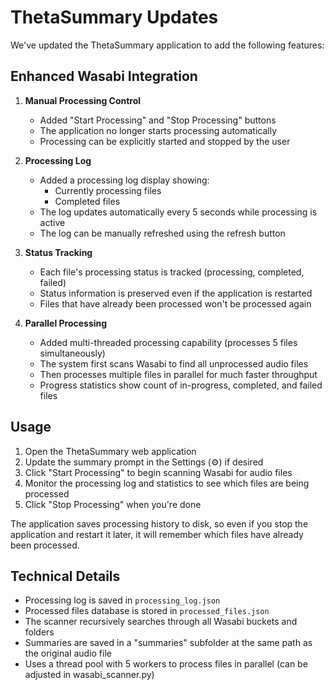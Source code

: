 # ThetaSummary Updates

We've updated the ThetaSummary application to add the following features:

## Enhanced Wasabi Integration

1. **Manual Processing Control**
   - Added "Start Processing" and "Stop Processing" buttons
   - The application no longer starts processing automatically
   - Processing can be explicitly started and stopped by the user

2. **Processing Log**
   - Added a processing log display showing:
     - Currently processing files
     - Completed files
   - The log updates automatically every 5 seconds while processing is active
   - The log can be manually refreshed using the refresh button

3. **Status Tracking**
   - Each file's processing status is tracked (processing, completed, failed)
   - Status information is preserved even if the application is restarted
   - Files that have already been processed won't be processed again

4. **Parallel Processing**
   - Added multi-threaded processing capability (processes 5 files simultaneously)
   - The system first scans Wasabi to find all unprocessed audio files
   - Then processes multiple files in parallel for much faster throughput
   - Progress statistics show count of in-progress, completed, and failed files

## Usage

1. Open the ThetaSummary web application
2. Update the summary prompt in the Settings (⚙️) if desired
3. Click "Start Processing" to begin scanning Wasabi for audio files
4. Monitor the processing log and statistics to see which files are being processed
5. Click "Stop Processing" when you're done

The application saves processing history to disk, so even if you stop the application and restart it later, it will remember which files have already been processed.

## Technical Details

- Processing log is saved in `processing_log.json`
- Processed files database is stored in `processed_files.json` 
- The scanner recursively searches through all Wasabi buckets and folders
- Summaries are saved in a "summaries" subfolder at the same path as the original audio file
- Uses a thread pool with 5 workers to process files in parallel (can be adjusted in wasabi_scanner.py) 